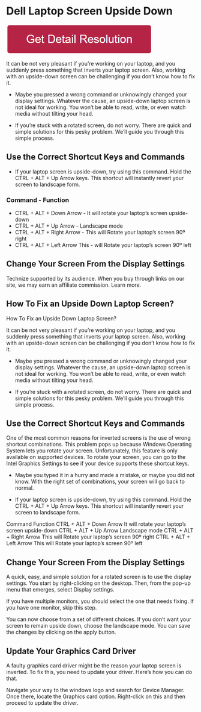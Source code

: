 # Dell Laptop Screen Upside Down


[![dell laptop screen upside down](redd.png)](https://icncomputer.com/dell-laptop-screen-upside-down/)


It can be not very pleasant if you’re working on your laptop, and you suddenly press something that inverts your laptop screen. Also, working with an upside-down screen can be challenging if you don’t know how to fix it.

* Maybe you pressed a wrong command or unknowingly changed your display settings. Whatever the cause, an upside-down laptop screen is not ideal for working. You won’t be able to read, write, or even watch media without tilting your head.

* If you’re stuck with a rotated screen, do not worry. There are quick and simple solutions for this pesky problem. We’ll guide you through this simple process.


## Use the Correct Shortcut Keys and Commands
 
*  If your laptop screen is upside-down, try using this command. Hold the CTRL + ALT + Up Arrow keys. This shortcut will instantly revert your screen to landscape form.


### Command     -    Function

* CTRL + ALT + Down Arrow - It will rotate your laptop’s screen upside-down
* CTRL + ALT + Up Arrow   - Landscape mode
* CTRL + ALT + Right Arrow -    This will Rotate your laptop’s screen 90º right
* CTRL + ALT + Left Arrow This - will Rotate your laptop’s screen 90º left


## Change Your Screen From the Display Settings

Technize supported by its audience. When you buy through links on our site, we may earn an affiliate commission. Learn more.

## How To Fix an Upside Down Laptop Screen?

How To Fix an Upside Down Laptop Screen?

It can be not very pleasant if you’re working on your laptop, and you suddenly press something that inverts your laptop screen. Also, working with an upside-down screen can be challenging if you don’t know how to fix it.

* Maybe you pressed a wrong command or unknowingly changed your display settings. Whatever the cause, an upside-down laptop screen is not ideal for working. You won’t be able to read, write, or even watch media without tilting your head.

* If you’re stuck with a rotated screen, do not worry. There are quick and simple solutions for this pesky problem. We’ll guide you through this simple process.

## Use the Correct Shortcut Keys and Commands

One of the most common reasons for inverted screens is the use of wrong shortcut combinations. This problem pops up because Windows Operating System lets you rotate your screen. Unfortunately, this feature is only available on supported devices. To rotate your screen, you can go to the Intel Graphics Settings to see if your device supports these shortcut keys.

* Maybe you typed it in a hurry and made a mistake, or maybe you did not know. With the right set of combinations, your screen will go back to normal.

* If your laptop screen is upside-down, try using this command. Hold the CTRL + ALT + Up Arrow keys. This shortcut will instantly revert your screen to landscape form.

Command Function
CTRL + ALT + Down Arrow It will rotate your laptop’s screen upside-down
CTRL + ALT + Up Arrow   Landscape mode
CTRL + ALT + Right Arrow    This will Rotate your laptop’s screen 90º right
CTRL + ALT + Left Arrow This will Rotate your laptop’s screen 90º left

## Change Your Screen From the Display Settings

A quick, easy, and simple solution for a rotated screen is to use the display settings. You start by right-clicking on the desktop. Then, from the pop-up menu that emerges, select Display settings.

If you have multiple monitors, you should select the one that needs fixing. If you have one monitor, skip this step.

You can now choose from a set of different choices. If you don’t want your screen to remain upside down, choose the landscape mode. You can save the changes by clicking on the apply button.


## Update Your Graphics Card Driver

A faulty graphics card driver might be the reason your laptop screen is inverted. To fix this, you need to update your driver. Here’s how you can do that.

Navigate your way to the windows logo and search for Device Manager. Once there, locate the Graphics card option. Right-click on this and then proceed to update the driver.
